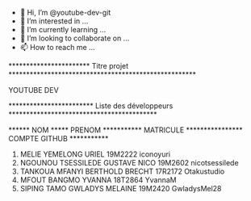 - 👋 Hi, I’m @youtube-dev-git
- 👀 I’m interested in ...
- 🌱 I’m currently learning ...
- 💞️ I’m looking to collaborate on ...
- 📫 How to reach me ...

<!---
youtube-dev-git/youtube-dev-git is a ✨ special ✨ repository because its `README.md` (this file) appears on your GitHub profile.
You can click the Preview link to take a look at your changes.
--->
*********************** Titre projet *****************************************************

YOUTUBE DEV

************************ Liste des développeurs ******************************************


****** NOM *****  PRENOM ***********  MATRICULE **************** COMPTE GITHUB ***********
  
1) MELIE YEMELONG URIEL               19M2222                   iconoyuri 
2) NGOUNOU TSESSILEDE GUSTAVE NICO    19M2602                   nicotsessilede
3) TANKOUA MFANYI BERTHOLD BRECHT     17R2172                   Otakustudio
4) MFOUT BANGMO YVANNA                18T2864                   YvannaM
5) SIPING TAMO GWLADYS MELAINE        19M2420                   GwladysMel28




